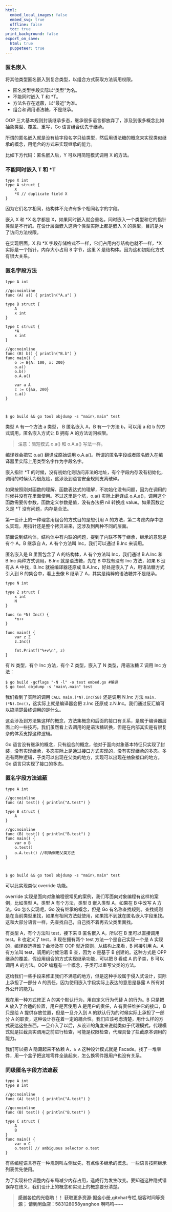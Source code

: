 ```yaml
---
html:
  embed_local_images: false
  embed_svg: true
  offline: false
  toc: true
print_background: false
export_on_save:
  html: true
  puppeteer: true
---
```

### 匿名嵌入

将其他类型匿名嵌入到复合类型，以组合方式获取方法调用权限。

  * 匿名类型字段实际以“类型”为名。
  * 不能同时嵌入 T 和 *T。
  * 方法名存在遮蔽，以“最近”为准。
  * 组合和调用语法糖，不是继承。

OOP 三大基本规则封装继承多态，继承很多语言都放弃了，涉及到很多概念比如抽象类型、覆盖、重写，Go 语言组合优先于继承。

所谓的匿名嵌入就是没有给字段名字只给类型，然后用语法糖的概念来实现类似继承的概念，用组合的方式来实现继承的能力。

比如下方代码：匿名嵌入后，Y 可以用简短模式调用 X 的方法。

### 不能同时嵌入 T 和 *T

    
    
    type X int
    type A struct {
        X
        *X // duplicate field X
    }
    

因为它们名字相同，结构体不允许有多个相同名字的字段。

嵌入 X 和 *X 名字都是 X，如果同时嵌入就会重名，同时嵌入一个类型和它的指针类型是不行的。在设计层面嵌入这两个类型实际上都是嵌入 X
的类型，目的是为了访问方法权限。

在实现层面，X 和 *X 字段存储格式不一样，它们占用内存结构也就不一样，*X 实际是一个指针，内存大小占用 8 字节，这里 X
是结构体。因为这和初始化方式有很大关系。

### 匿名字段方法

    
    
    type A int
    
    //go:noinline
    func (A) a() { println("A.a") }
    
    type B struct {
        A
        x int
    }
    
    type C struct {
        *A
        x int
    }
    
    //go:noinline
    func (B) b() { println("B.b") }
    func main() {
        o := B{A: 100, x: 200}
        o.a()
        o.b()
        o.A.a()
    
        var a A
        c := C{&a, 200}
        c.a()
    }
    
    
    
    $ go build && go tool objdump -s "main\.main" test
    

类型 A 有一个方法 a 类型， B 匿名嵌入 A，B 有一个方法 b，可以用 a 和 b 的方式调用，匿名嵌入方式让 B 拥有 A 的方法访问权限。

> 注意：简短模式 o.a() 和 o.A.a() 写法一样。

编译器会把它 o.a() 翻译成原始调用 o.A.a()。所谓的匿名字段或者匿名嵌入在编译器里实际上用类型名字作为字段名字。

嵌入指针 *T 的时候，没有初始化则访问非法的地址，有个字段内存没有初始化，调用的时候认为很危险，这涉及到语言安全规则支离破碎。

如果按照刚对函数的理解、函数表达式的理解，不初始化没有问题，因为在调用的时候并没有在里面使用。不过这里是个坑，o.a() 实际上翻译成
o.A.a()，调用这个函数需要传参数，函数定义参数是值，没有办法把 nil 转换成 value。如果函数定义是 *T 没有问题，内存是合法。

第一设计上的一种理念用组合的方式目的是想引用 A 的方法，第二考虑内存中怎么实现，用指针还是整个拷贝进来，这涉及到两种不同的层面。

前面说到结构体，结构体中有内联的问题，提到了内联不等于继承，继承的意思是有个 A，B 继承自 A，A 有个方法叫 Inc，我们可以通过 B.Inc 来调用。

匿名嵌入是 B 里面包含了 A 的结构体，A 有个方法叫 Inc，我们通过 B.A.Inc 和 B.Inc 两种方式调用，B.Inc 就是语法糖，先在 B
中找有没有 Inc 方法，如果 B 没有从 A 中找，B.Inc 就被编译器还原成 B.A.Inc，好处是嵌入了 A，用语法糖方式引入到 B
的集合中，看上去像 B 继承了 A，其实是纯粹的语法糖并不是继承。

    
    
    type N int
    
    type Z struct {
        x int
        N
    }
    
    func (n *N) Inc() {
        *n++
    }
    
    func main() {
        var z Z
        z.Inc()
    
        fmt.Printf("%+v\n", z)
    }
    

有 N 类型，有个 Inc 方法，有个 Z 类型，嵌入了 N 类型，用语法糖 Z 调用 Inc 方法：

    
    
    $ go build -gcflags "-N -l" -o test embed.go #编译
    $ go tool objdump -s "main\.main" test
    

我们看到了实际的调用 `CALL main.(*N).Inc(SB)` 还是调用 N.Inc 方法
`main.(*N).Inc()`，这实际上就是编译器会把 z.Inc 还原成 z.N.Inc。我们通过反汇编可以搞清楚最终调用的是什么。

这会涉及到方法集这样的概念，方法集概念和后面的接口有关系，是属于编译器层面上的一些技巧，我们虽然看上去调用的是语法糖转换，但是在内部其实是有很复杂的体系支撑这种逻辑。

Go
语言没有继承的概念，只有组合的概念，他对于面向对象基本特征只实现了封装，没有实现继承，多态实际上是通过接口方式实现的，没有实现继承的多态。多态有两种逻辑，子类可以出现在父类的地方，实现可以出现在抽象接口的地方。Go
语言只实现了接口的多态。

### 匿名字段方法遮蔽

    
    
    type A int
    
    //go:noinline
    func (A) test() { println("A.test") }
    
    type B struct {
        A
    }
    
    //go:noinline
    func (B) test() { println("B.test") }
    func main() {
        var o B
        o.test()
        o.A.test() //明确调用父类方法
    }
    
    
    
    $ go build && go tool objdump -s "main\.main" test
    

可以此实现类似 override 功能。

override 实现是面向对象编程很常见的案例，我们写面向对象编程有这样的案例，比如类型 A，类型 A 有个方法，类型 B 嵌入类型 A，如果在 B
中改写 A 方法。Go 怎么实现呢，Go 没有继承的概念，但是 Go
有名称查找规则。查找规则是在当前类型里找，如果有相同方法就使用，如果找不到就在匿名嵌入字段里找。这和大部分语言一样，先查找自己，自己找不着再去父类里面找。

有类型 A，有个方法叫 test，接下来 B 匿名嵌入 A，所以在 B 里可以直接调用 test。B 也定义了 test，B 现在拥有两个 test
方法一个是自己实现一个是 A 实现的，编译器选择谁？会涉及在 OOP 就近原则，从结构上来看，B 间接引用 A。A 有方法叫 test，调用的时候沿着 B
查，因为 o 是基于 B 创建的。这种方式是 OPP 继承的覆盖，假设用组合的方式实现继承功能，可以把 B 看成 A 的子类，B 可以调用 A
的方法。OOP 编程有一个概念，子类可以重写父类的方法。

这给我们一些手段来修正我们不满意的地方，但是这种手段属于侵入式设计，实际上承担了一部分 A 的责任，因为使用嵌入字段实际上表达的意思是暴露 A
所有对外公开的能力。

现在用一种方式修正 A 的某个默认行为，用自定义行为代替 A 的行为。B 只是把 A 放入了合适的位置，用户是否使用 A 是用户的责任，A
有责任维护它的接口，B 只是给 A 提供存放位置，但是一旦介入到 A 的默认行为的时候实际上承担了一部分 A
的职责，这种设计存在着一定的耦合性。我们应该考虑清楚，用什么样的方式表达这些东西，一旦介入了以后，从设计的角度来说就类似于代理模式，代理模式就是拦截真实调用之前进行检查，可能是权限检查，代理具备了拦截原本调用的能力。

我们可以把 A 隐藏起来不依赖 A，`a A` 这种设计模式就是 Facade。找了一堆零件，用一个盒子把这堆零件全装起来，怎么换零件跟用户也没有关系。

### 同级匿名字段方法遮蔽

    
    
    type A int
    type B int
    
    //go:noinline
    func (A) test() { println("A.test") }
    
    //go:noinline
    func (B) test() { println("B.test") }
    
    type C struct {
        A
        B
    }
    func main() {
        var o C
        o.test() // ambiguous selector o.test
    }
    

有些编程语言存在一种规则叫左侧优先，有点像多继承的概念。一些语言按照继承列表优先使用。

为了实现补位调整内存布局减少内存占用，造成行为发生改变。要知道这种隐式错误存在歧义，我们设计上的概念和实现上的概念要分清楚。

> **感谢各位的光临哟！！**
> **获取更多资源:掘金小册,gitchat专栏,极客时间等资源；**
> **请到闲鱼店：583128058yanghon**
> **啊呜呜~~~**